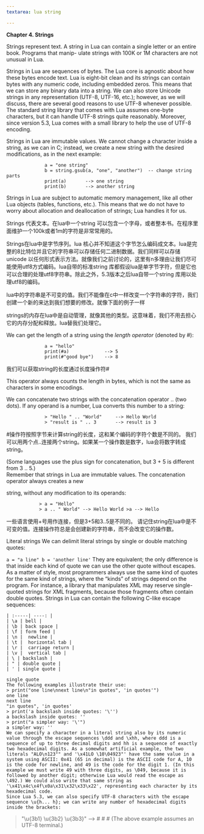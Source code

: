 ```yaml
---
textarea: lua string

---
```

**Chapter 4. Strings**

Strings represent text. A string in Lua can contain a single letter or an entire book. Programs that manip- ulate strings with 100K or 1M characters are not unusual in Lua.

Strings in Lua are sequences of bytes. The Lua core is agnostic about how these bytes encode text. Lua is eight-bit clean and its strings can contain bytes with any numeric code, including embedded zeros. This means that we can store any binary data into a string. We can also store Unicode strings in any representation (UTF-8, UTF-16, etc.); however, as we will discuss, there are several good reasons to use UTF-8 whenever possible. The standard string library that comes with Lua assumes one-byte characters, but it can handle UTF-8 strings quite reasonably. Moreover, since version 5.3, Lua comes with a small library to help the use of UTF-8 encoding.

Strings in Lua are immutable values. We cannot change a character inside a string, as we can in C; instead, we create a new string with the desired modifications, as in the next example:

                  a = "one string"
                  b = string.gsub(a, "one", "another")  -- change string parts
                  print(a)       --> one string
                  print(b)       --> another string

Strings in Lua are subject to automatic memory management, like all other Lua objects (tables, functions, etc.). This means that we do not have to worry about allocation and deallocation of strings; Lua handles it for us.

Strings 代表文本。在lua中一个string 可以包含一个字母，或者整本书。在程序里面维护一个100k或者1m的字符是非常常用的。

Strings在lua中是字节序列。lua 核心并不知道这个字节怎么编码成文本。lua是完整的8比特位并且它的字符串可以存储任何二进制数据。我们同样可以存储unicode 以任何形式表示方法。就像我们之前讨论的，这里有n多理由让我们尽可能使用utf8方式编码。lua自带的标准string 库都假设lua是单字节字符，但是它也可以合理的处理utf8字符串。除此之外，5.3版本之后lua自带一个string 库用以处理utf8的编码。

lua中的字符串是不可变的值。我们不能像在c中一样改变一个字符串的字符，我们创建一个新的来达到我们想要的修改。就像下面的例子一样

strings的内存在lua中是自动管理，就像其他的类型。这意味着，我们不用去担心它的内存分配和释放。lua替我们处理它。

We can get the length of a string using the _length operator_ (denoted by #):

                  a = "hello"
                  print(#a)             --> 5
                  print(#"good bye")    --> 8

我们可以获取string的长度通过长度操作符#

This operator always counts the length in bytes, which is not the same as characters in some encodings.

We can concatenate two strings with the concatenation operator .. (two dots). If any operand is a number, Lua converts this number to a string:

                  > "Hello " .. "World"     --> Hello World
                  > "result is " .. 3       --> result is 3

\#操作符按照字节来计算string的长度，这和某个编码的字符个数是不同的。
我们可以用两个点..连接两个string。如果某一个操作数是数字，lua会将数字转成string。

(Some languages use the plus sign for concatenation, but 3 + 5 is different from 3 .. 5.)  
Remember that strings in Lua are immutable values. The concatenation operator always creates a new

string, without any modification to its operands:

    			> a = "Hello"  
    			> a .. " World" --> Hello World >a --> Hello

一些语言使用+号用作连接，但是3+5和3..5是不同的。
请记住string在lua中是不可变的值。连接操作符总是会创建新的字符串，而不会改变它的操作数。

Literal strings
We can delimit literal strings by single or double matching quotes:

`a = "a line"
b = 'another line'`
They are equivalent; the only difference is that inside each kind of quote we can use the other quote without escapes.
As a matter of style, most programmers always use the same kind of quotes for the same kind of strings, where the “kinds” of strings depend on the program. For instance, a library that manipulates XML may reserve single-quoted strings for XML fragments, because those fragments often contain double quotes.
Strings in Lua can contain the following C-like escape sequences:

> 

    | :-----| ----: |
    | \a | bell | 
    | \b | back space | 
    | \f | form feed |
    | \n |  newline |
    | \t |  horizontal tab |
    | \r |  carriage return |
    | \v |  vertical tab |
    | \ | backslash |
    | " | double quote |
    | ' | single quote |
    
    single quote
    The following examples illustrate their use:
    > print("one line\nnext line\n"in quotes", 'in quotes'")
    one line
    next line
    "in quotes", 'in quotes'
    > print('a backslash inside quotes: '\'')
    a backslash inside quotes: ''
    > print("a simpler way: '\'")
    a simpler way: ''
    We can specify a character in a literal string also by its numeric value through the escape sequences \ddd and \xhh, where ddd is a sequence of up to three decimal digits and hh is a sequence of exactly two hexadecimal digits. As a somewhat artificial example, the two literals "ALO\n123"" and '\x41LO \10\04923"' have the same value in a system using ASCII: 0x41 (65 in decimal) is the ASCII code for A, 10 is the code for newline, and 49 is the code for the digit 1. (In this example we must write 49 with three digits, as \049, because it is followed by another digit; otherwise Lua would read the escape as \492.) We could also write that same string as '\x41\x4c\x4f\x0a\x31\x32\x33\x22', representing each character by its hexadecimal code.
    Since Lua 5.3, we can also specify UTF-8 characters with the escape sequence \u{h... h}; we can write any number of hexadecimal digits inside the brackets:

> "\\u{3b1} \\u{3b2} \\u{3b3}" --> # # # (The above example assumes an UTF-8 terminal.)